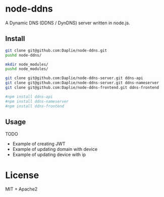 node-ddns
======

A Dynamic DNS (DDNS / DynDNS) server written in node.js.

Install
-------

```bash
git clone git@github.com:Daplie/node-ddns.git
pushd node-ddns/

mkdir node_modules/
pushd node_modules/

git clone git@github.com:Daplie/node-ddns-server.git ddns-api
git clone git@github.com:Daplie/node-ddns-server.git ddns-nameserver
git clone git@github.com:Daplie/node-ddns-frontend.git ddns-frontend

#npm install ddns-api
#npm install ddns-nameserver
#npm install ddns-frontend
```

Usage
-----

TODO

* Example of creating JWT
* Example of updating domain with device
* Example of updating device with ip

License
========

MIT + Apache2
